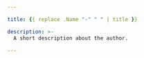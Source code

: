 ```yaml
---

title: {{ replace .Name "-" " " | title }}

description: >-
  A short description about the author.

---
```

